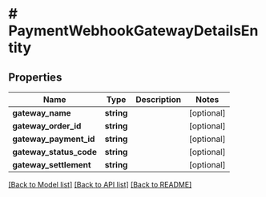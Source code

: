 # # PaymentWebhookGatewayDetailsEntity

## Properties

Name | Type | Description | Notes
------------ | ------------- | ------------- | -------------
**gateway_name** | **string** |  | [optional]
**gateway_order_id** | **string** |  | [optional]
**gateway_payment_id** | **string** |  | [optional]
**gateway_status_code** | **string** |  | [optional]
**gateway_settlement** | **string** |  | [optional]

[[Back to Model list]](../../README.md#models) [[Back to API list]](../../README.md#endpoints) [[Back to README]](../../README.md)

